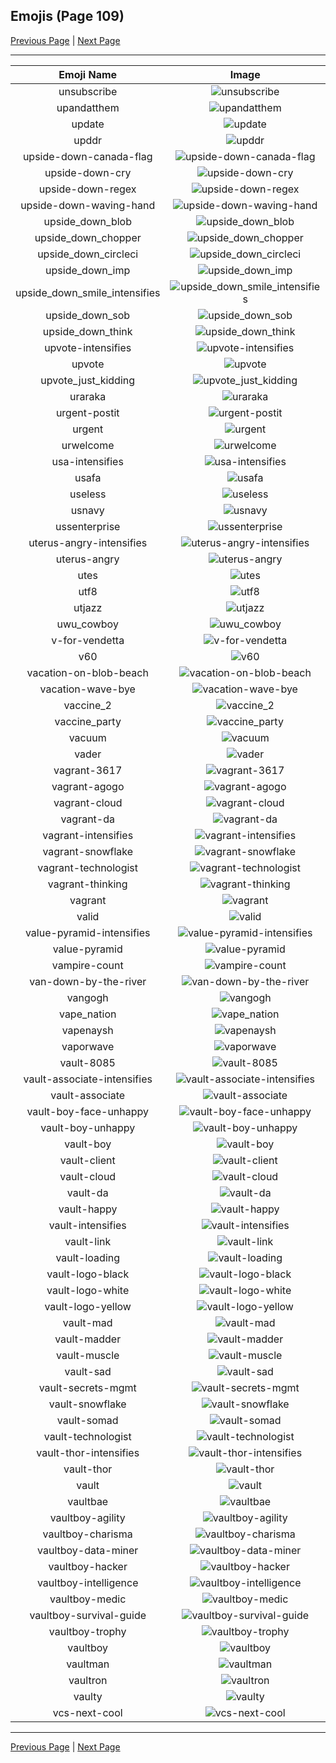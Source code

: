
## Emojis (Page 109)

[Previous Page](/docs/hc/page-t-0108.md)
  | [Next Page](/docs/hc/page-v-0110.md)

<hr />

|Emoji Name|Image|
| :-: | :-: |
|unsubscribe| ![unsubscribe](/emojis/hc/unsubscribe.png)|
|upandatthem| ![upandatthem](/emojis/hc/upandatthem.gif)|
|update| ![update](/emojis/hc/update.png)|
|upddr| ![upddr](/emojis/hc/upddr.png)|
|upside-down-canada-flag| ![upside-down-canada-flag](/emojis/hc/upside-down-canada-flag.png)|
|upside-down-cry| ![upside-down-cry](/emojis/hc/upside-down-cry.png)|
|upside-down-regex| ![upside-down-regex](/emojis/hc/upside-down-regex.png)|
|upside-down-waving-hand| ![upside-down-waving-hand](/emojis/hc/upside-down-waving-hand.png)|
|upside_down_blob| ![upside_down_blob](/emojis/hc/upside_down_blob.png)|
|upside_down_chopper| ![upside_down_chopper](/emojis/hc/upside_down_chopper.png)|
|upside_down_circleci| ![upside_down_circleci](/emojis/hc/upside_down_circleci.png)|
|upside_down_imp| ![upside_down_imp](/emojis/hc/upside_down_imp.png)|
|upside_down_smile_intensifies| ![upside_down_smile_intensifies](/emojis/hc/upside_down_smile_intensifies.gif)|
|upside_down_sob| ![upside_down_sob](/emojis/hc/upside_down_sob.png)|
|upside_down_think| ![upside_down_think](/emojis/hc/upside_down_think.png)|
|upvote-intensifies| ![upvote-intensifies](/emojis/hc/upvote-intensifies.gif)|
|upvote| ![upvote](/emojis/hc/upvote.png)|
|upvote_just_kidding| ![upvote_just_kidding](/emojis/hc/upvote_just_kidding.gif)|
|uraraka| ![uraraka](/emojis/hc/uraraka.png)|
|urgent-postit| ![urgent-postit](/emojis/hc/urgent-postit.png)|
|urgent| ![urgent](/emojis/hc/urgent.png)|
|urwelcome| ![urwelcome](/emojis/hc/urwelcome.png)|
|usa-intensifies| ![usa-intensifies](/emojis/hc/usa-intensifies.gif)|
|usafa| ![usafa](/emojis/hc/usafa.png)|
|useless| ![useless](/emojis/hc/useless.png)|
|usnavy| ![usnavy](/emojis/hc/usnavy.png)|
|ussenterprise| ![ussenterprise](/emojis/hc/ussenterprise.png)|
|uterus-angry-intensifies| ![uterus-angry-intensifies](/emojis/hc/uterus-angry-intensifies.gif)|
|uterus-angry| ![uterus-angry](/emojis/hc/uterus-angry.png)|
|utes| ![utes](/emojis/hc/utes.png)|
|utf8| ![utf8](/emojis/hc/utf8.png)|
|utjazz| ![utjazz](/emojis/hc/utjazz.png)|
|uwu_cowboy| ![uwu_cowboy](/emojis/hc/uwu_cowboy.png)|
|v-for-vendetta| ![v-for-vendetta](/emojis/hc/v-for-vendetta.png)|
|v60| ![v60](/emojis/hc/v60.png)|
|vacation-on-blob-beach| ![vacation-on-blob-beach](/emojis/hc/vacation-on-blob-beach.png)|
|vacation-wave-bye| ![vacation-wave-bye](/emojis/hc/vacation-wave-bye.gif)|
|vaccine_2| ![vaccine_2](/emojis/hc/vaccine_2.png)|
|vaccine_party| ![vaccine_party](/emojis/hc/vaccine_party.gif)|
|vacuum| ![vacuum](/emojis/hc/vacuum.png)|
|vader| ![vader](/emojis/hc/vader.png)|
|vagrant-3617| ![vagrant-3617](/emojis/hc/vagrant-3617.png)|
|vagrant-agogo| ![vagrant-agogo](/emojis/hc/vagrant-agogo.png)|
|vagrant-cloud| ![vagrant-cloud](/emojis/hc/vagrant-cloud.png)|
|vagrant-da| ![vagrant-da](/emojis/hc/vagrant-da.png)|
|vagrant-intensifies| ![vagrant-intensifies](/emojis/hc/vagrant-intensifies.gif)|
|vagrant-snowflake| ![vagrant-snowflake](/emojis/hc/vagrant-snowflake.png)|
|vagrant-technologist| ![vagrant-technologist](/emojis/hc/vagrant-technologist.png)|
|vagrant-thinking| ![vagrant-thinking](/emojis/hc/vagrant-thinking.png)|
|vagrant| ![vagrant](/emojis/hc/vagrant.png)|
|valid| ![valid](/emojis/hc/valid.png)|
|value-pyramid-intensifies| ![value-pyramid-intensifies](/emojis/hc/value-pyramid-intensifies.gif)|
|value-pyramid| ![value-pyramid](/emojis/hc/value-pyramid.png)|
|vampire-count| ![vampire-count](/emojis/hc/vampire-count.png)|
|van-down-by-the-river| ![van-down-by-the-river](/emojis/hc/van-down-by-the-river.png)|
|vangogh| ![vangogh](/emojis/hc/vangogh.png)|
|vape_nation| ![vape_nation](/emojis/hc/vape_nation.png)|
|vapenaysh| ![vapenaysh](/emojis/hc/vapenaysh.jpg)|
|vaporwave| ![vaporwave](/emojis/hc/vaporwave.jpg)|
|vault-8085| ![vault-8085](/emojis/hc/vault-8085.png)|
|vault-associate-intensifies| ![vault-associate-intensifies](/emojis/hc/vault-associate-intensifies.gif)|
|vault-associate| ![vault-associate](/emojis/hc/vault-associate.png)|
|vault-boy-face-unhappy| ![vault-boy-face-unhappy](/emojis/hc/vault-boy-face-unhappy.png)|
|vault-boy-unhappy| ![vault-boy-unhappy](/emojis/hc/vault-boy-unhappy.png)|
|vault-boy| ![vault-boy](/emojis/hc/vault-boy.png)|
|vault-client| ![vault-client](/emojis/hc/vault-client.png)|
|vault-cloud| ![vault-cloud](/emojis/hc/vault-cloud.png)|
|vault-da| ![vault-da](/emojis/hc/vault-da.png)|
|vault-happy| ![vault-happy](/emojis/hc/vault-happy.png)|
|vault-intensifies| ![vault-intensifies](/emojis/hc/vault-intensifies.gif)|
|vault-link| ![vault-link](/emojis/hc/vault-link.png)|
|vault-loading| ![vault-loading](/emojis/hc/vault-loading.gif)|
|vault-logo-black| ![vault-logo-black](/emojis/hc/vault-logo-black.png)|
|vault-logo-white| ![vault-logo-white](/emojis/hc/vault-logo-white.png)|
|vault-logo-yellow| ![vault-logo-yellow](/emojis/hc/vault-logo-yellow.png)|
|vault-mad| ![vault-mad](/emojis/hc/vault-mad.png)|
|vault-madder| ![vault-madder](/emojis/hc/vault-madder.png)|
|vault-muscle| ![vault-muscle](/emojis/hc/vault-muscle.png)|
|vault-sad| ![vault-sad](/emojis/hc/vault-sad.png)|
|vault-secrets-mgmt| ![vault-secrets-mgmt](/emojis/hc/vault-secrets-mgmt.png)|
|vault-snowflake| ![vault-snowflake](/emojis/hc/vault-snowflake.png)|
|vault-somad| ![vault-somad](/emojis/hc/vault-somad.png)|
|vault-technologist| ![vault-technologist](/emojis/hc/vault-technologist.png)|
|vault-thor-intensifies| ![vault-thor-intensifies](/emojis/hc/vault-thor-intensifies.gif)|
|vault-thor| ![vault-thor](/emojis/hc/vault-thor.png)|
|vault| ![vault](/emojis/hc/vault.png)|
|vaultbae| ![vaultbae](/emojis/hc/vaultbae.jpg)|
|vaultboy-agility| ![vaultboy-agility](/emojis/hc/vaultboy-agility.png)|
|vaultboy-charisma| ![vaultboy-charisma](/emojis/hc/vaultboy-charisma.png)|
|vaultboy-data-miner| ![vaultboy-data-miner](/emojis/hc/vaultboy-data-miner.png)|
|vaultboy-hacker| ![vaultboy-hacker](/emojis/hc/vaultboy-hacker.png)|
|vaultboy-intelligence| ![vaultboy-intelligence](/emojis/hc/vaultboy-intelligence.png)|
|vaultboy-medic| ![vaultboy-medic](/emojis/hc/vaultboy-medic.png)|
|vaultboy-survival-guide| ![vaultboy-survival-guide](/emojis/hc/vaultboy-survival-guide.png)|
|vaultboy-trophy| ![vaultboy-trophy](/emojis/hc/vaultboy-trophy.png)|
|vaultboy| ![vaultboy](/emojis/hc/vaultboy.jpg)|
|vaultman| ![vaultman](/emojis/hc/vaultman.png)|
|vaultron| ![vaultron](/emojis/hc/vaultron.png)|
|vaulty| ![vaulty](/emojis/hc/vaulty.png)|
|vcs-next-cool| ![vcs-next-cool](/emojis/hc/vcs-next-cool.png)|

<hr/>

[Previous Page](/docs/hc/page-t-0108.md)
  | [Next Page](/docs/hc/page-v-0110.md)